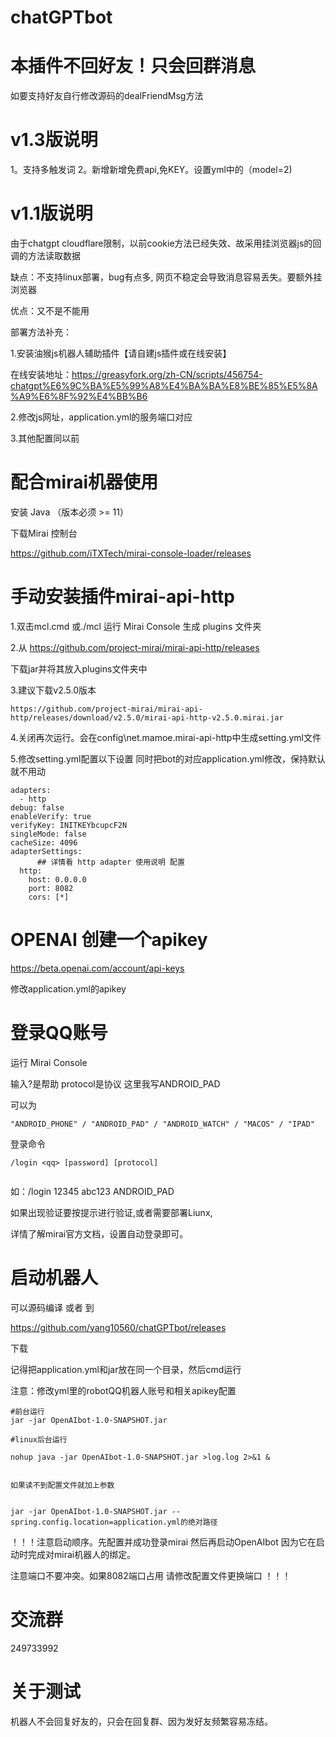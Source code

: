 # chatGPTbot

# 本插件不回好友！只会回群消息
如要支持好友自行修改源码的dealFriendMsg方法

# v1.3版说明
1。支持多触发词
2。新增新增免费api,免KEY。设置yml中的（model=2)


# v1.1版说明
由于chatgpt cloudflare限制，以前cookie方法已经失效、故采用挂浏览器js的回调的方法读取数据

缺点：不支持linux部署，bug有点多, 网页不稳定会导致消息容易丢失。要额外挂浏览器

优点：又不是不能用

部署方法补充：

1.安装油猴js机器人辅助插件【请自建js插件或在线安装】

在线安装地址：https://greasyfork.org/zh-CN/scripts/456754-chatgpt%E6%9C%BA%E5%99%A8%E4%BA%BA%E8%BE%85%E5%8A%A9%E6%8F%92%E4%BB%B6

2.修改js网址，application.yml的服务端口对应

3.其他配置同以前


# 配合mirai机器使用
安装 Java （版本必须 >= 11）

下载Mirai 控制台

https://github.com/iTXTech/mirai-console-loader/releases

# 手动安装插件mirai-api-http

1.双击mcl.cmd 或./mcl 运行 Mirai Console 生成 plugins 文件夹

2.从 https://github.com/project-mirai/mirai-api-http/releases

下载jar并将其放入plugins文件夹中

3.建议下载v2.5.0版本
```
https://github.com/project-mirai/mirai-api-http/releases/download/v2.5.0/mirai-api-http-v2.5.0.mirai.jar

```

4.关闭再次运行。会在config\net.mamoe.mirai-api-http中生成setting.yml文件

5.修改setting.yml配置以下设置 同时把bot的对应application.yml修改，保持默认就不用动
```properties
adapters: 
  - http
debug: false
enableVerify: true
verifyKey: INITKEYbcupcF2N
singleMode: false
cacheSize: 4096
adapterSettings: 
      ## 详情看 http adapter 使用说明 配置
  http:
    host: 0.0.0.0
    port: 8082
    cors: [*]

```
# OPENAI 创建一个apikey 

https://beta.openai.com/account/api-keys

修改application.yml的apikey



# 登录QQ账号
运行 Mirai Console

输入?是帮助  protocol是协议 这里我写ANDROID_PAD

可以为
```
"ANDROID_PHONE" / "ANDROID_PAD" / "ANDROID_WATCH" / "MACOS" / "IPAD"

```
登录命令

```shell
/login <qq> [password] [protocol]


```
如：/login 12345 abc123 ANDROID_PAD

如果出现验证要按提示进行验证,或者需要部署Liunx,

详情了解mirai官方文档，设置自动登录即可。



# 启动机器人

可以源码编译 或者 到

https://github.com/yang10560/chatGPTbot/releases

下载 

记得把application.yml和jar放在同一个目录，然后cmd运行

注意：修改yml里的robotQQ机器人账号和相关apikey配置

```shell
#前台运行
jar -jar OpenAIbot-1.0-SNAPSHOT.jar

#linux后台运行

nohup java -jar OpenAIbot-1.0-SNAPSHOT.jar >log.log 2>&1 &


如果读不到配置文件就加上参数
```
```

jar -jar OpenAIbot-1.0-SNAPSHOT.jar --spring.config.location=application.yml的绝对路径
```


！！！注意启动顺序。先配置并成功登录mirai 然后再启动OpenAIbot 
因为它在启动时完成对mirai机器人的绑定。

注意端口不要冲突。如果8082端口占用 请修改配置文件更换端口
！！！

# 交流群

249733992

# 关于测试
机器人不会回复好友的，只会在回复群、因为发好友频繁容易冻结。